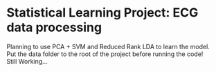 # Statistical Learning Project: ECG data processing
Planning to use PCA + SVM and Reduced Rank LDA to learn the model.<br>
Put the data folder to the root of the project before running the code!<br>
Still Working...
